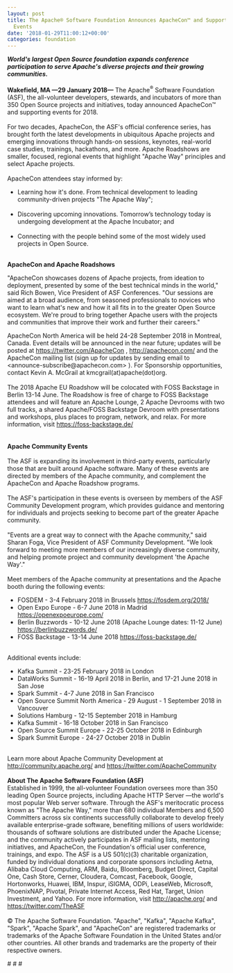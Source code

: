 ```yaml
---
layout: post
title: The Apache® Software Foundation Announces ApacheCon™ and Supporting Global
  Events
date: '2018-01-29T11:00:12+00:00'
categories: foundation
---
```

<div><strong><em>World's largest Open Source foundation expands conference participation to serve Apache's diverse projects and their growing communities.</em></strong></div> 
  <div><strong><br /></strong></div> 
  <div><strong>Wakefield, MA —29 January 2018—</strong> The Apache<sup>®</sup> Software Foundation (ASF), the all-volunteer developers, stewards, and incubators of more than 350 Open Source projects and initiatives, today announced ApacheCon™ and supporting events for 2018.</div> 
  <div><br /></div> 
  <div>For two decades, ApacheCon, the ASF's official conference series, has brought forth the latest developments in ubiquitous Apache projects and emerging innovations through hands-on sessions, keynotes, real-world case studies, trainings, hackathons, and more. Apache Roadshows are smaller, focused, regional events that highlight &quot;Apache Way&quot; principles and select Apache projects.</div> 
  <div><br /></div> 
  <div>ApacheCon attendees stay informed by:</div> 
  <div> 
    <ul> 
      <li>Learning how it's done. From technical development to leading community-driven projects &quot;The Apache Way&quot;;<br /><br /></li> 
      <li>Discovering upcoming innovations. Tomorrow’s technology today is undergoing development at the Apache Incubator; and<br /><br /></li> 
      <li>Connecting with the people behind some of the most widely used projects in Open Source.</li> 
    </ul> 
  </div> 
  <div><br /></div> 
  <div><strong>ApacheCon and Apache Roadshows</strong></div> 
  <div> 
    <p>&quot;ApacheCon showcases dozens of Apache projects, from ideation to deployment, presented by some of the best technical minds in the world,&quot; said Rich Bowen, Vice President of ASF Conferences. &quot;Our sessions are aimed at a broad audience, from seasoned professionals to novices who want to learn what's new and how it all fits in to the greater Open Source ecosystem. We're proud to bring together Apache users with the projects and communities that improve their work and further their careers.&quot;</p> 
  </div> 
  <div>ApacheCon North America will be held 24-28 September 2018 in Montreal, Canada. Event details will be announced in the near future; updates will be posted at <a href="https://twitter.com/ApacheCon">https://twitter.com/ApacheCon</a> , <a href="http://apachecon.com/">http://apachecon.com/</a> and the ApacheCon mailing list (sign up for updates by sending email to &lt;announce-subscribe@apachecon.com&gt; ). For Sponsorship opportunities, contact Kevin A. McGrail at kmcgrail(at)apache(dot)org.</div> 
  <div><br /></div> 
  <div>The 2018 Apache EU Roadshow will be colocated with FOSS Backstage in Berlin 13-14 June. The Roadshow is free of charge to FOSS Backstage attendees and will feature an Apache Lounge, 2 Apache Devrooms with two full tracks, a shared Apache/FOSS Backstage Devroom with presentations and workshops, plus places to program, network, and relax. For more information, visit <a href="https://foss-backstage.de/">https://foss-backstage.de/</a></div> 
  <div><br /></div> 
  <div><br /></div> 
  <div><strong>Apache Community Events</strong></div> 
  <div><br /></div> 
  <div>The ASF is expanding its involvement in third-party events, particularly those that are built around Apache software. Many of these events are directed by members of the Apache community, and complement the ApacheCon and Apache Roadshow programs.</div> 
  <div><br /></div> 
  <div>The ASF's participation in these events is overseen by members of the ASF Community Development program, which provides guidance and mentoring for individuals and projects seeking to become part of the greater Apache community.&nbsp;</div> 
  <div><br /></div> 
  <div>&quot;Events are a great way to connect with the Apache community,&quot; said Sharan Foga, Vice President of ASF Community Development. &quot;We look forward to meeting more members of our increasingly diverse community, and helping promote project and community development 'the Apache Way'.&quot;</div> 
  <div><br /></div> 
  <div>Meet members of the Apache community at presentations and the Apache booth during the following events:</div> 
  <div> 
    <ul> 
      <li>FOSDEM - 3-4 February 2018 in Brussels <a href="https://fosdem.org/2018/">https://fosdem.org/2018/</a></li> 
      <li>Open Expo Europe - 6-7 June 2018 in Madrid <a href="https://openexpoeurope.com/">https://openexpoeurope.com/</a></li> 
      <li>Berlin Buzzwords - 10-12 June 2018 (Apache Lounge dates: 11-12 June) <a href="https://berlinbuzzwords.de/">https://berlinbuzzwords.de/</a></li> 
      <li>FOSS Backstage - 13-14 June 2018 <a href="https://foss-backstage.de/">https://foss-backstage.de/</a></li> 
    </ul> 
  </div> 
  <div><br /></div> 
  <div>Additional events include:</div> 
  <div> 
    <ul> 
      <li>Kafka Summit - 23-25 February 2018 in London</li> 
      <li>DataWorks Summit - 16-19 April 2018 in Berlin, and 17-21 June 2018 in San Jose</li> 
      <li>Spark Summit - 4-7 June 2018 in San Francisco</li> 
      <li>Open Source Summit North America - 29 August - 1 September 2018 in Vancouver</li> 
      <li>Solutions Hamburg - 12-15 September 2018 in Hamburg</li> 
      <li>Kafka Summit - 16-18 October 2018 in San Francisco</li> 
      <li>Open Source Summit Europe - 22-25 October 2018 in Edinburgh</li> 
      <li>Spark Summit Europe - 24-27 October 2018 in Dublin&nbsp;</li> 
    </ul> 
  </div> 
  <div><br /></div> 
  <div>Learn more about Apache Community Development at <a href="http://community.apache.org/">http://community.apache.org/</a> and <a href="https://twitter.com/ApacheCommunity">https://twitter.com/ApacheCommunity</a></div> 
  <div><br /></div> 
  <div><strong>About The Apache Software Foundation (ASF)</strong></div> 
  <div>Established in 1999, the all-volunteer Foundation oversees more than 350 leading Open Source projects, including Apache HTTP Server —the world's most popular Web server software. Through the ASF's meritocratic process known as &quot;The Apache Way,&quot; more than 680 individual Members and 6,500 Committers across six continents successfully collaborate to develop freely available enterprise-grade software, benefiting millions of users worldwide: thousands of software solutions are distributed under the Apache License; and the community actively participates in ASF mailing lists, mentoring initiatives, and ApacheCon, the Foundation's official user conference, trainings, and expo. The ASF is a US 501(c)(3) charitable organization, funded by individual donations and corporate sponsors including Aetna, Alibaba Cloud Computing, ARM, Baidu, Bloomberg, Budget Direct, Capital One, Cash Store, Cerner, Cloudera, Comcast, Facebook, Google, Hortonworks, Huawei, IBM, Inspur, iSIGMA, ODPi, LeaseWeb, Microsoft, PhoenixNAP, Pivotal, Private Internet Access, Red Hat, Target, Union Investment, and Yahoo. For more information, visit <a href="http://apache.org/">http://apache.org/</a> and <a href="https://twitter.com/TheASF">https://twitter.com/TheASF</a></div> 
  <div><br /></div> 
  <div>© The Apache Software Foundation. &quot;Apache&quot;, &quot;Kafka&quot;, &quot;Apache Kafka&quot;, &quot;Spark&quot;, &quot;Apache Spark&quot;, and &quot;ApacheCon&quot; are registered trademarks or trademarks of the Apache Software Foundation in the United States and/or other countries. All other brands and trademarks are the property of their respective owners.</div> 
  <div> </div> 
  <p># # #</p>
